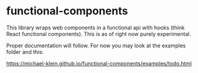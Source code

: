 # functional-components

This library wraps web components in a functional api with hooks (think React functional components).
This is as of right now purely experimental.

Proper documentation will follow. For now you may look at the examples folder and this:

https://michael-klein.github.io/functional-components/examples/todo.html
